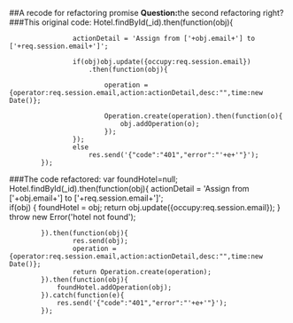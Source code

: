 ##A recode for refactoring promise
<strong>Question:</strong>the second refactoring right?
###This original code:
            Hotel.findById(_id).then(function(obj){
                 
                    actionDetail = 'Assign from ['+obj.email+'] to ['+req.session.email+']';
                
                    if(obj)obj.update({occupy:req.session.email})
                        .then(function(obj){
                    
                            operation = {operator:req.session.email,action:actionDetail,desc:"",time:new Date()};

                            Operation.create(operation).then(function(o){
                                obj.addOperation(o);
                            });
                    });
                    else
                        res.send('{"code":"401","error":"'+e+'"}');
            });
###The code refactored:
            var foundHotel=null;
            Hotel.findById(_id).then(function(obj){
                actionDetail = 'Assign from ['+obj.email+'] to ['+req.session.email+']';   
                if(obj)
                {
                    foundHotel = obj;
                    return obj.update({occupy:req.session.email});
                }
                throw new Error('hotel not found');  
 
            }).then(function(obj){
                    res.send(obj);
                    operation = {operator:req.session.email,action:actionDetail,desc:"",time:new Date()};
                    return Operation.create(operation);
            }).then(function(obj){
                foundHotel.addOperation(obj);
            }).catch(function(e){
                res.send('{"code":"401","error":"'+e+'"}');
            });       
         

